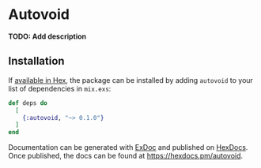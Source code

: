 # Autovoid

**TODO: Add description**

## Installation

If [available in Hex](https://hex.pm/docs/publish), the package can be installed
by adding `autovoid` to your list of dependencies in `mix.exs`:

```elixir
def deps do
  [
    {:autovoid, "~> 0.1.0"}
  ]
end
```

Documentation can be generated with [ExDoc](https://github.com/elixir-lang/ex_doc)
and published on [HexDocs](https://hexdocs.pm). Once published, the docs can
be found at <https://hexdocs.pm/autovoid>.

